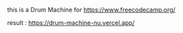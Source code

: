 this is a Drum Machine for https://www.freecodecamp.org/

result : https://drum-machine-nu.vercel.app/